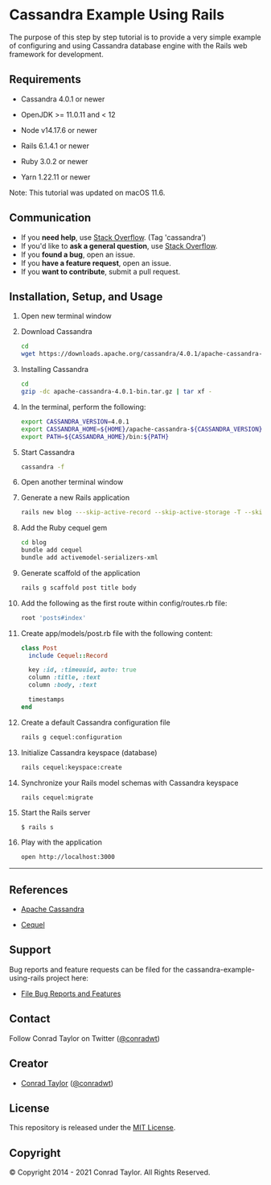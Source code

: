 # Cassandra Example Using Rails

The purpose of this step by step tutorial is to provide a very simple example of configuring and using Cassandra database engine with the Rails web framework for development.

## Requirements

- Cassandra 4.0.1 or newer

- OpenJDK >= 11.0.11 and < 12

- Node v14.17.6 or newer

- Rails 6.1.4.1 or newer

- Ruby 3.0.2 or newer

- Yarn 1.22.11 or newer

Note: This tutorial was updated on macOS 11.6.

## Communication

- If you **need help**, use [Stack Overflow](http://stackoverflow.com/questions/tagged/cassandra). (Tag 'cassandra')
- If you'd like to **ask a general question**, use [Stack Overflow](http://stackoverflow.com/questions/tagged/cassandra).
- If you **found a bug**, open an issue.
- If you **have a feature request**, open an issue.
- If you **want to contribute**, submit a pull request.

## Installation, Setup, and Usage

1.  Open new terminal window

2.  Download Cassandra

    ```zsh
    cd
    wget https://downloads.apache.org/cassandra/4.0.1/apache-cassandra-4.0.1-bin.tar.gz
    ```

3.  Installing Cassandra

    ```zsh
    cd
    gzip -dc apache-cassandra-4.0.1-bin.tar.gz | tar xf -
    ```

4.  In the terminal, perform the following:

    ```zsh
    export CASSANDRA_VERSION=4.0.1
    export CASSANDRA_HOME=${HOME}/apache-cassandra-${CASSANDRA_VERSION}
    export PATH=${CASSANDRA_HOME}/bin:${PATH}
    ```

5.  Start Cassandra

    ```zsh
    cassandra -f
    ```

6.  Open another terminal window

7.  Generate a new Rails application

    ```zsh
    rails new blog ---skip-active-record --skip-active-storage -T --skip-bundle --skip-webpack-install --skip-javascript
    ```

8.  Add the Ruby cequel gem

    ```zsh
    cd blog
    bundle add cequel
    bundle add activemodel-serializers-xml
    ```

9.  Generate scaffold of the application

    ```zsh
    rails g scaffold post title body
    ```

10. Add the following as the first route within config/routes.rb file:

    ```ruby
    root 'posts#index'
    ```

11. Create app/models/post.rb file with the following content:

    ```ruby
    class Post
      include Cequel::Record

      key :id, :timeuuid, auto: true
      column :title, :text
      column :body, :text

      timestamps
    end
    ```

12. Create a default Cassandra configuration file

    ```zsh
    rails g cequel:configuration
    ```

13. Initialize Cassandra keyspace (database)

    ```zsh
    rails cequel:keyspace:create
    ```

14. Synchronize your Rails model schemas with Cassandra keyspace

    ```zsh
    rails cequel:migrate
    ```

15. Start the Rails server

    ```
    $ rails s
    ```

16. Play with the application

    ```zsh
    open http://localhost:3000
    ```

---

## References

- [Apache Cassandra](http://cassandra.apache.org)

- [Cequel](https://github.com/cequel/cequel)

## Support

Bug reports and feature requests can be filed for the cassandra-example-using-rails project here:

- [File Bug Reports and Features](https://github.com/conradwt/cassandra-example-using-rails/issues)

## Contact

Follow Conrad Taylor on Twitter ([@conradwt](https://twitter.com/conradwt))

## Creator

- [Conrad Taylor](http://github.com/conradwt) ([@conradwt](https://twitter.com/conradwt))

## License

This repository is released under the [MIT License](./LICENSE.md).

## Copyright

&copy; Copyright 2014 - 2021 Conrad Taylor. All Rights Reserved.
